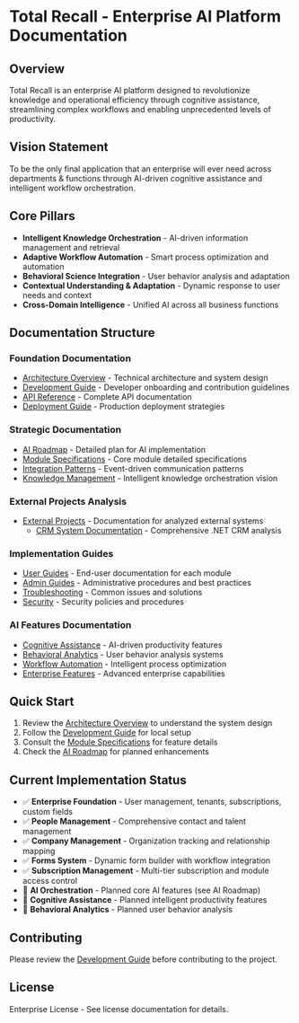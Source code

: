 
# Total Recall - Enterprise AI Platform Documentation

## Overview

Total Recall is an enterprise AI platform designed to revolutionize knowledge and operational efficiency through cognitive assistance, streamlining complex workflows and enabling unprecedented levels of productivity.

## Vision Statement

To be the only final application that an enterprise will ever need across departments & functions through AI-driven cognitive assistance and intelligent workflow orchestration.

## Core Pillars

- **Intelligent Knowledge Orchestration** - AI-driven information management and retrieval
- **Adaptive Workflow Automation** - Smart process optimization and automation
- **Behavioral Science Integration** - User behavior analysis and adaptation
- **Contextual Understanding & Adaptation** - Dynamic response to user needs and context
- **Cross-Domain Intelligence** - Unified AI across all business functions

## Documentation Structure

### Foundation Documentation
- [Architecture Overview](./ARCHITECTURE.md) - Technical architecture and system design
- [Development Guide](./DEVELOPMENT.md) - Developer onboarding and contribution guidelines
- [API Reference](./API_REFERENCE.md) - Complete API documentation
- [Deployment Guide](./DEPLOYMENT.md) - Production deployment strategies

### Strategic Documentation
- [AI Roadmap](./AI_ROADMAP.md) - Detailed plan for AI implementation
- [Module Specifications](./MODULE_SPECIFICATIONS.md) - Core module detailed specifications
- [Integration Patterns](./INTEGRATION_PATTERNS.md) - Event-driven communication patterns
- [Knowledge Management](./KNOWLEDGE_MANAGEMENT.md) - Intelligent knowledge orchestration vision

### External Projects Analysis
- [External Projects](./external-projects/) - Documentation for analyzed external systems
  - [CRM System Documentation](./external-projects/crm-system/) - Comprehensive .NET CRM analysis

### Implementation Guides
- [User Guides](./user-guides/) - End-user documentation for each module
- [Admin Guides](./admin-guides/) - Administrative procedures and best practices
- [Troubleshooting](./TROUBLESHOOTING.md) - Common issues and solutions
- [Security](./SECURITY.md) - Security policies and procedures

### AI Features Documentation
- [Cognitive Assistance](./ai-features/COGNITIVE_ASSISTANCE.md) - AI-driven productivity features
- [Behavioral Analytics](./ai-features/BEHAVIORAL_ANALYTICS.md) - User behavior analysis systems
- [Workflow Automation](./ai-features/WORKFLOW_AUTOMATION.md) - Intelligent process optimization
- [Enterprise Features](./ENTERPRISE_FEATURES.md) - Advanced enterprise capabilities

## Quick Start

1. Review the [Architecture Overview](./ARCHITECTURE.md) to understand the system design
2. Follow the [Development Guide](./DEVELOPMENT.md) for local setup
3. Consult the [Module Specifications](./MODULE_SPECIFICATIONS.md) for feature details
4. Check the [AI Roadmap](./AI_ROADMAP.md) for planned enhancements

## Current Implementation Status

- ✅ **Enterprise Foundation** - User management, tenants, subscriptions, custom fields
- ✅ **People Management** - Comprehensive contact and talent management
- ✅ **Company Management** - Organization tracking and relationship mapping
- ✅ **Forms System** - Dynamic form builder with workflow integration
- ✅ **Subscription Management** - Multi-tier subscription and module access control
- 🚧 **AI Orchestration** - Planned core AI features (see AI Roadmap)
- 🚧 **Cognitive Assistance** - Planned intelligent productivity features
- 🚧 **Behavioral Analytics** - Planned user behavior analysis

## Contributing

Please review the [Development Guide](./DEVELOPMENT.md) before contributing to the project.

## License

Enterprise License - See license documentation for details.
